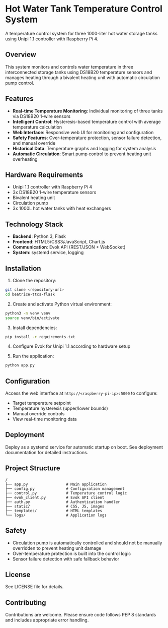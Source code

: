# Hot Water Tank Temperature Control System

A temperature control system for three 1000-liter hot water storage tanks using Unipi 1.1 controller with Raspberry Pi 4.

## Overview

This system monitors and controls water temperature in three interconnected storage tanks using DS18B20 temperature sensors and manages heating through a bivalent heating unit with automatic circulation pump control.

## Features

- **Real-time Temperature Monitoring**: Individual monitoring of three tanks via DS18B20 1-wire sensors
- **Intelligent Control**: Hysteresis-based temperature control with average temperature calculation
- **Web Interface**: Responsive web UI for monitoring and configuration
- **Safety Features**: Over-temperature protection, sensor failure detection, and manual override
- **Historical Data**: Temperature graphs and logging for system analysis
- **Automatic Circulation**: Smart pump control to prevent heating unit overheating

## Hardware Requirements

- Unipi 1.1 controller with Raspberry Pi 4
- 3x DS18B20 1-wire temperature sensors
- Bivalent heating unit
- Circulation pump
- 3x 1000L hot water tanks with heat exchangers

## Technology Stack

- **Backend**: Python 3, Flask
- **Frontend**: HTML5/CSS3/JavaScript, Chart.js
- **Communication**: Evok API (REST/JSON + WebSocket)
- **System**: systemd service, logging

## Installation

1. Clone the repository:
```bash
git clone <repository-url>
cd beatrice-ttcs-flask
```

2. Create and activate Python virtual environment:
```bash
python3 -m venv venv
source venv/bin/activate
```

3. Install dependencies:
```bash
pip install -r requirements.txt
```

4. Configure Evok for Unipi 1.1 according to hardware setup

5. Run the application:
```bash
python app.py
```

## Configuration

Access the web interface at `http://<raspberry-pi-ip>:5000` to configure:
- Target temperature setpoint
- Temperature hysteresis (upper/lower bounds)
- Manual override controls
- View real-time monitoring data

## Deployment

Deploy as a systemd service for automatic startup on boot. See deployment documentation for detailed instructions.

## Project Structure

```
/
├── app.py                 # Main application
├── config.py              # Configuration management
├── control.py             # Temperature control logic
├── evok_client.py         # Evok API client
├── auth.py                # Authentication handler
├── static/                # CSS, JS, images
├── templates/             # HTML templates
└── logs/                  # Application logs
```

## Safety

- Circulation pump is automatically controlled and should not be manually overridden to prevent heating unit damage
- Over-temperature protection is built into the control logic
- Sensor failure detection with safe fallback behavior

## License

See LICENSE file for details.

## Contributing

Contributions are welcome. Please ensure code follows PEP 8 standards and includes appropriate error handling.

